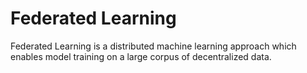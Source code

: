 # Federated Learning

Federated Learning is a distributed machine learning approach which enables model training on a large corpus of decentralized data.
